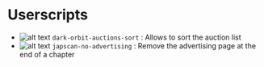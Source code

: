 # Userscripts

* ![alt text](https://darkorbit.com/favicon.ico "icon")  `dark-orbit-auctions-sort` : Allows to sort the auction list
* ![alt text](https://cdn.japscan.cc/img/favicon.png "icon")  `japscan-no-advertising` : Remove the advertising page at the end of a chapter
